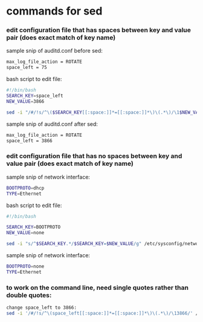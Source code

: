 # commands for sed

### edit configuration file that has spaces between key and value pair (does exact match of key name)

sample snip of auditd.conf before sed:
```bash
max_log_file_action = ROTATE
space_left = 75
```

bash script to edit file:
```bash
#!/bin/bash
SEARCH_KEY=space_left
NEW_VALUE=3866

sed -i "/#/!s/^\($SEARCH_KEY[[:space:]]*=[[:space:]]*\)\(.*\)/\1$NEW_VALUE/" /etc/audit/auditd.conf
```

sample snip of auditd.conf after sed:
```bash
max_log_file_action = ROTATE
space_left = 3866
```


### edit configuration file that has no spaces between key and value pair (does exact match of key name)

sample snip of network interface:
```bash
BOOTPROTO=dhcp
TYPE=Ethernet
```

bash script to edit file:
```bash
#!/bin/bash

SEARCH_KEY=BOOTPROTO
NEW_VALUE=none

sed -i "s/^$SEARCH_KEY.*/$SEARCH_KEY=$NEW_VALUE/g" /etc/sysconfig/network-scripts/ifcfg-enp0s8
```

sample snip of network interface:
```bash
BOOTPROTO=none
TYPE=Ethernet
```

### to work on the command line, need single quotes rather than double quotes:
```bash
change space_left to 3866:
sed -i '/#/!s/^\(space_left[[:space:]]*=[[:space:]]*\)\(.*\)/\13866/' /etc/audit/auditd.conf
```


